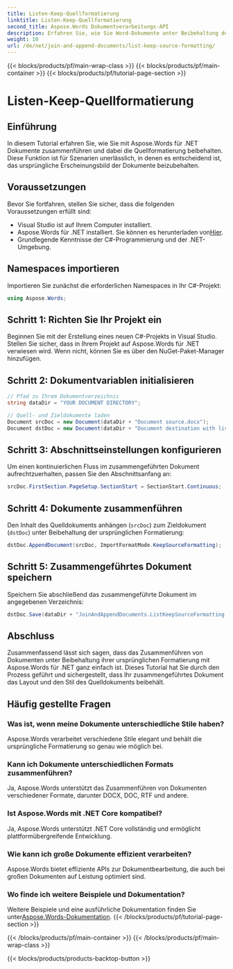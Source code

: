 ```yaml
---
title: Listen-Keep-Quellformatierung
linktitle: Listen-Keep-Quellformatierung
second_title: Aspose.Words Dokumentverarbeitungs-API
description: Erfahren Sie, wie Sie Word-Dokumente unter Beibehaltung der Formatierung mit Aspose.Words für .NET zusammenführen. Dieses Tutorial bietet eine Schritt-für-Schritt-Anleitung zum nahtlosen Zusammenführen von Dokumenten.
weight: 10
url: /de/net/join-and-append-documents/list-keep-source-formatting/
---
```


{{< blocks/products/pf/main-wrap-class >}}
{{< blocks/products/pf/main-container >}}
{{< blocks/products/pf/tutorial-page-section >}}

# Listen-Keep-Quellformatierung

## Einführung

In diesem Tutorial erfahren Sie, wie Sie mit Aspose.Words für .NET Dokumente zusammenführen und dabei die Quellformatierung beibehalten. Diese Funktion ist für Szenarien unerlässlich, in denen es entscheidend ist, das ursprüngliche Erscheinungsbild der Dokumente beizubehalten.

## Voraussetzungen

Bevor Sie fortfahren, stellen Sie sicher, dass die folgenden Voraussetzungen erfüllt sind:

- Visual Studio ist auf Ihrem Computer installiert.
-  Aspose.Words für .NET installiert. Sie können es herunterladen von[Hier](https://releases.aspose.com/words/net/).
- Grundlegende Kenntnisse der C#-Programmierung und der .NET-Umgebung.

## Namespaces importieren

Importieren Sie zunächst die erforderlichen Namespaces in Ihr C#-Projekt:

```csharp
using Aspose.Words;
```

## Schritt 1: Richten Sie Ihr Projekt ein

Beginnen Sie mit der Erstellung eines neuen C#-Projekts in Visual Studio. Stellen Sie sicher, dass in Ihrem Projekt auf Aspose.Words für .NET verwiesen wird. Wenn nicht, können Sie es über den NuGet-Paket-Manager hinzufügen.

## Schritt 2: Dokumentvariablen initialisieren

```csharp
// Pfad zu Ihrem Dokumentverzeichnis
string dataDir = "YOUR DOCUMENT DIRECTORY";

// Quell- und Zieldokumente laden
Document srcDoc = new Document(dataDir + "Document source.docx");
Document dstDoc = new Document(dataDir + "Document destination with list.docx");
```

## Schritt 3: Abschnittseinstellungen konfigurieren

Um einen kontinuierlichen Fluss im zusammengeführten Dokument aufrechtzuerhalten, passen Sie den Abschnittsanfang an:

```csharp
srcDoc.FirstSection.PageSetup.SectionStart = SectionStart.Continuous;
```

## Schritt 4: Dokumente zusammenführen

Den Inhalt des Quelldokuments anhängen (`srcDoc`) zum Zieldokument (`dstDoc`) unter Beibehaltung der ursprünglichen Formatierung:

```csharp
dstDoc.AppendDocument(srcDoc, ImportFormatMode.KeepSourceFormatting);
```

## Schritt 5: Zusammengeführtes Dokument speichern

Speichern Sie abschließend das zusammengeführte Dokument im angegebenen Verzeichnis:

```csharp
dstDoc.Save(dataDir + "JoinAndAppendDocuments.ListKeepSourceFormatting.docx");
```

## Abschluss

Zusammenfassend lässt sich sagen, dass das Zusammenführen von Dokumenten unter Beibehaltung ihrer ursprünglichen Formatierung mit Aspose.Words für .NET ganz einfach ist. Dieses Tutorial hat Sie durch den Prozess geführt und sichergestellt, dass Ihr zusammengeführtes Dokument das Layout und den Stil des Quelldokuments beibehält.

## Häufig gestellte Fragen

### Was ist, wenn meine Dokumente unterschiedliche Stile haben?
Aspose.Words verarbeitet verschiedene Stile elegant und behält die ursprüngliche Formatierung so genau wie möglich bei.

### Kann ich Dokumente unterschiedlichen Formats zusammenführen?
Ja, Aspose.Words unterstützt das Zusammenführen von Dokumenten verschiedener Formate, darunter DOCX, DOC, RTF und andere.

### Ist Aspose.Words mit .NET Core kompatibel?
Ja, Aspose.Words unterstützt .NET Core vollständig und ermöglicht plattformübergreifende Entwicklung.

### Wie kann ich große Dokumente effizient verarbeiten?
Aspose.Words bietet effiziente APIs zur Dokumentbearbeitung, die auch bei großen Dokumenten auf Leistung optimiert sind.

### Wo finde ich weitere Beispiele und Dokumentation?
 Weitere Beispiele und eine ausführliche Dokumentation finden Sie unter[Aspose.Words-Dokumentation](https://reference.aspose.com/words/net/).
{{< /blocks/products/pf/tutorial-page-section >}}

{{< /blocks/products/pf/main-container >}}
{{< /blocks/products/pf/main-wrap-class >}}

{{< blocks/products/products-backtop-button >}}
